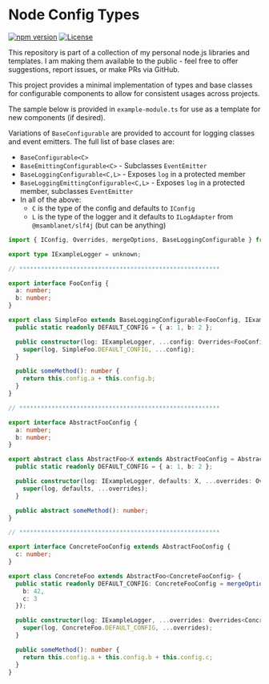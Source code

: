 # Node Config Types
[![npm version](https://badge.fury.io/js/@msamblanet%2Fnode-config-types.svg)](https://badge.fury.io/js/@msamblanet%2Fnode-config-types)
[![License](https://img.shields.io/badge/License-Apache%202.0-blue.svg)](https://opensource.org/licenses/Apache-2.0)

This repository is part of a collection of my personal node.js libraries and templates.  I am making them available to the public - feel free to offer suggestions, report issues, or make PRs via GitHub.

This project provides a minimal implementation of types and base classes for configurable components to allow for consistent usages across projects.

The sample below is provided in ```example-module.ts``` for use as a template for new components (if desired).

Variations of ```BaseConfigurable``` are provided to account for logging classes and event emitters.  The full list of base clases are:

- ```BaseConfigurable<C>```
- ```BaseEmittingConfigurable<C>``` - Subclasses ```EventEmitter```
- ```BaseLoggingConfigurable<C,L>``` - Exposes ```log``` in a protected member
- ```BaseLoggingEmittingConfigurable<C,L>``` - Exposes ```log``` in a protected member, subclasses ```EventEmitter```
- In all of the above:
  - ```C``` is the type of the config and defaults to ```IConfig```
  - ```L``` is the type of the logger and it defaults to ```ILogAdapter``` from ```@msamblanet/slf4j``` (but can be anything)

```typescript
import { IConfig, Overrides, mergeOptions, BaseLoggingConfigurable } from '@msamblanet/node-config-types';

export type IExampleLogger = unknown;

// ********************************************************

export interface FooConfig {
  a: number;
  b: number;
}

export class SimpleFoo extends BaseLoggingConfigurable<FooConfig, IExampleLogger> {
  public static readonly DEFAULT_CONFIG = { a: 1, b: 2 };

  public constructor(log: IExampleLogger, ...config: Overrides<FooConfig>) {
    super(log, SimpleFoo.DEFAULT_CONFIG, ...config);
  }

  public someMethod(): number {
    return this.config.a + this.config.b;
  }
}

// ********************************************************

export interface AbstractFooConfig {
  a: number;
  b: number;
}

export abstract class AbstractFoo<X extends AbstractFooConfig = AbstractFooConfig> extends BaseLoggingConfigurable<X, IExampleLogger> {
  public static readonly DEFAULT_CONFIG = { a: 1, b: 2 };

  public constructor(log: IExampleLogger, defaults: X, ...overrides: Overrides<X>) {
    super(log, defaults, ...overrides);
  }

  public abstract someMethod(): number;
}

// ********************************************************

export interface ConcreteFooConfig extends AbstractFooConfig {
  c: number;
}

export class ConcreteFoo extends AbstractFoo<ConcreteFooConfig> {
  public static readonly DEFAULT_CONFIG: ConcreteFooConfig = mergeOptions<ConcreteFooConfig>(AbstractFoo.DEFAULT_CONFIG, {
    b: 42,
    c: 3
  });

  public constructor(log: IExampleLogger, ...overrides: Overrides<ConcreteFooConfig>) {
    super(log, ConcreteFoo.DEFAULT_CONFIG, ...overrides);
  }

  public someMethod(): number {
    return this.config.a + this.config.b + this.config.c;
  }
}
```
